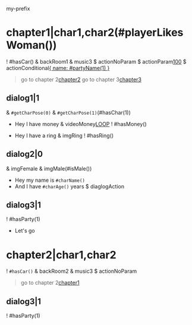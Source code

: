 my-prefix
# chapter1|char1,char2(#playerLikesWoman())
! #hasCar()
& backRoom1
& music3
$ actionNoParam[]()
$ actionParam[100]()
$ actionConditional[{ name: #partyName(1) }](#hasParty(1))
> go to chapter 2[chapter2]()
> go to chapter 3[chapter3](#hasParty(1))

## dialog1|1
& `#getCharPose(0)`
& `#getCharPose(1)`(#hasChar(1))

* Hey I have money
& videoMoney[LOOP]()
! #hasMoney()

* Hey I have a ring
& imgRing
! #hasRing()

## dialog2|0
& imgFemale[](#isFemale())
& imgMale(#isMale())

* Hey my name is `#charName()`
* And I have `#charAge()` years
$ diaglogAction

## dialog3|1
! #hasParty(1)

* Let's go

# chapter2|char1,char2
! `#hasCar()`
& backRoom2
& music3
$ actionNoParam[]()
> go to chapter 2[chapter1]()

## dialog3|1
! #hasParty(1)
